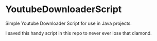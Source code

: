 YoutubeDownloaderScript
=======================

Simple Youtube Downloader Script for use in Java projects.


I saved this handy script in this repo to never ever lose that diamond.
